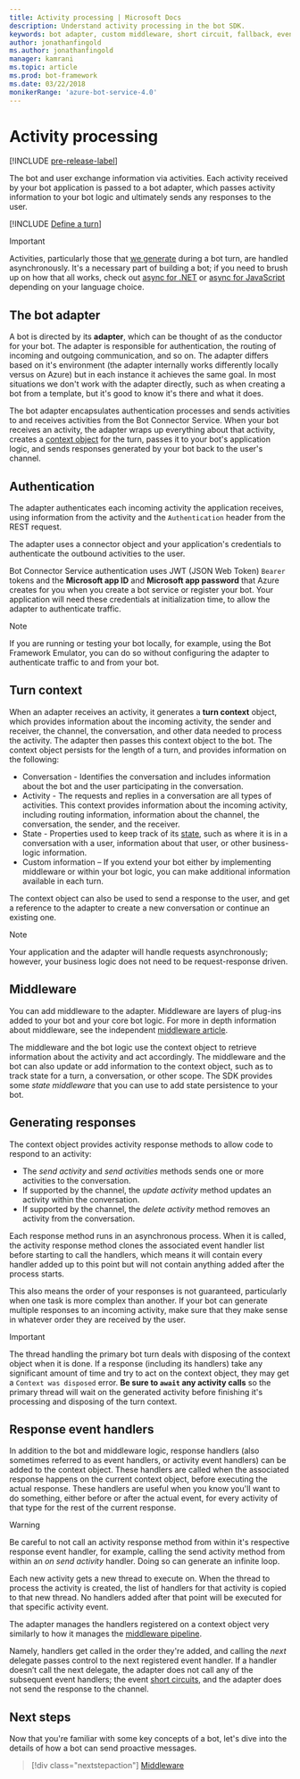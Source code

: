 ```yaml
---
title: Activity processing | Microsoft Docs
description: Understand activity processing in the bot SDK.
keywords: bot adapter, custom middleware, short circuit, fallback, event handlers
author: jonathanfingold
ms.author: jonathanfingold
manager: kamrani
ms.topic: article
ms.prod: bot-framework
ms.date: 03/22/2018
monikerRange: 'azure-bot-service-4.0'
---
```


# Activity processing

[!INCLUDE [pre-release-label](~/includes/pre-release-label.md)]

The bot and user exchange information via activities. Each activity received by your bot application is passed to a bot adapter, which passes activity information to your bot logic and ultimately sends any responses to the user.

[!INCLUDE [Define a turn](~/includes/snippet-definition-turn.md)]

> [!IMPORTANT]
> Activities, particularly those that [we generate](#generating-responses) during a bot turn, are handled asynchronously. It's a necessary part of building a bot; if you need to brush up on how that all works, check out [async for .NET](https://docs.microsoft.com/en-us/dotnet/csharp/async) or [async for JavaScript](https://developer.mozilla.org/en-US/docs/Web/JavaScript/Reference/Statements/async_function) depending on your language choice.

## The bot adapter

A bot is directed by its **adapter**, which can be thought of as the conductor for your bot. The adapter is responsible for authentication, the routing of incoming and outgoing communication, and so on. The adapter differs based on it's environment (the adapter internally works differently locally versus on Azure) but in each instance it achieves the same goal. In most situations we don't work with the adapter directly, such as when creating a bot from a template, but it's good to know it's there and what it does.

The bot adapter encapsulates authentication processes and sends activities to and receives activities from the Bot Connector Service. When your bot receives an activity, the adapter wraps up everything about that activity, creates a [context object](#turn-context) for the turn, passes it to your bot's application logic, and sends responses generated by your bot back to the user's channel.

## Authentication

The adapter authenticates each incoming activity the application receives, using information from the activity and the `Authentication` header from the REST request.

The adapter uses a connector object and your application's credentials to authenticate the outbound activities to the user.

Bot Connector Service authentication uses JWT (JSON Web Token) `Bearer` tokens and the **Microsoft app ID** and **Microsoft app password** that Azure creates for you when you create a bot service or register your bot. Your application will need these credentials at initialization time, to allow the adapter to authenticate traffic.

> [!NOTE]
> If you are running or testing your bot locally, for example, using the Bot Framework Emulator, you can do so without configuring the adapter to authenticate traffic to and from your bot.

## Turn context

When an adapter receives an activity, it generates a **turn context** object, which provides information about the incoming activity, the sender and receiver, the channel, the conversation, and other data needed to process the activity. The adapter then passes this context object to the bot. The context object persists for the length of a turn, and provides information on the following:

* Conversation - Identifies the conversation and includes information about the bot and the user participating in the conversation.
* Activity - The requests and replies in a conversation are all types of activities. This context provides information about the incoming activity, including routing information, information about the channel, the conversation, the sender, and the receiver.
* State - Properties used to keep track of its [state](~/v4sdk/bot-builder-storage-concept.md), such as where it is in a conversation with a user, information about that user, or other business-logic information.
* Custom information – If you extend your bot either by implementing middleware or within your bot logic, you can make additional information available in each turn.

The context object can also be used to send a response to the user, and get a reference to the adapter to create a new conversation or continue an existing one.

> [!NOTE]
> Your application and the adapter will handle requests asynchronously; however, your business logic does not need to be request-response driven.

## Middleware

You can add middleware to the adapter. Middleware are layers of plug-ins added to your bot and your core bot logic. For more in depth information about middleware, see the independent [middleware article](~/v4sdk/bot-builder-concept-middleware.md).

The middleware and the bot logic use the context object to retrieve information about the activity and act accordingly. The middleware and the bot can also update or add information to the context object, such as to track state for a turn, a conversation, or other scope. The SDK provides some _state middleware_ that you can use to add state persistence to your bot.

## Generating responses

The context object provides activity response methods to allow code to respond to an activity:

* The _send activity_ and _send activities_ methods sends one or more activities to the conversation.
* If supported by the channel, the _update activity_ method updates an activity within the conversation.
* If supported by the channel, the _delete activity_ method removes an activity from the conversation.

Each response method runs in an asynchronous process. When it is called, the activity response method clones the associated event handler list before starting to call the handlers, which means it will contain every handler added up to this point but will not contain anything added after the process starts.

This also means the order of your responses is not guaranteed, particularly when one task is more complex than another. If your bot can generate multiple responses to an incoming activity, make sure that they make sense in whatever order they are received by the user.

> [!IMPORTANT]
> The thread handling the primary bot turn deals with disposing of the context object when it is done. If a response (including its handlers) take any significant amount of time and try to act on the context object, they may get a `Context was disposed` error. **Be sure to `await` any activity calls** so the primary thread will wait on the generated activity before finishing it's processing and disposing of the turn context.

## Response event handlers

In addition to the bot and middleware logic, response handlers (also sometimes referred to as event handlers, or activity event handlers) can be added to the context object. These handlers are called when the associated response happens on the current context object, before executing the actual response. These handlers are useful when you know you'll want to do something, either before or after the actual event, for every activity of that type for the rest of the current response.

> [!WARNING]
> Be careful to not call an activity response method from within it's respective response event handler, for example, calling the send activity method from within an _on send activity_ handler. Doing so can generate an infinite loop.

Each new activity gets a new thread to execute on. When the thread to process the activity is created, the list of handlers for that activity is copied to that new thread. No handlers added after that point will be executed for that specific activity event.

The adapter manages the handlers registered on a context object very similarly to how it manages the [middleware pipeline](~/v4sdk/bot-builder-concept-middleware.md#the-bot-middleware-pipeline).

Namely, handlers get called in the order they're added, and calling the _next_ delegate passes control to the next registered event handler. If a handler doesn’t call the next delegate, the adapter does not call any of the subsequent event handlers; the event [short circuits](~/v4sdk/bot-builder-concept-middleware.md#short-circuiting), and the adapter does not send the response to the channel.

## Next steps

Now that you're familiar with some key concepts of a bot, let's dive into the details of how a bot can send proactive messages.

> [!div class="nextstepaction"]
> [Middleware](~/v4sdk/bot-builder-concept-middleware.md)
